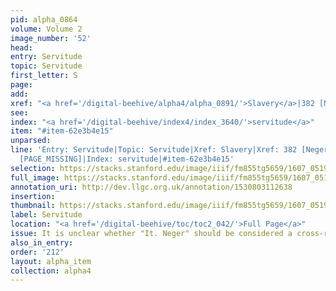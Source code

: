 ```yaml
---
pid: alpha_0864
volume: Volume 2
image_number: '52'
head:
entry: Servitude
topic: Servitude
first_letter: S
page:
add:
xref: "<a href='/digital-beehive/alpha4/alpha_0891/'>Slavery</a>|382 [Neger]|813 [PAGE_MISSING]"
see:
index: "<a href='/digital-beehive/index4/index_3640/'>servitude</a>"
item: "#item-62e3b4e15"
unparsed:
line: 'Entry: Servitude|Topic: Servitude|Xref: Slavery|Xref: 382 [Neger]|Xref: 813
  [PAGE_MISSING]|Index: servitude|#item-62e3b4e15'
selection: https://stacks.stanford.edu/image/iiif/fm855tg5659/1607_0519/809,497,2984,452/full/0/default.jpg
full_image: https://stacks.stanford.edu/image/iiif/fm855tg5659/1607_0519/full/full/0/default.jpg
annotation_uri: http://dev.llgc.org.uk/annotation/1530803112638
insertion:
thumbnail: https://stacks.stanford.edu/image/iiif/fm855tg5659/1607_0519/809,497,600,180/250,/0/default.jpg
label: Servitude
location: "<a href='/digital-beehive/toc/toc2_042/'>Full Page</a>"
issue: It is unclear whether "It. Neger" should be considered a cross-reference.
also_in_entry:
order: '212'
layout: alpha_item
collection: alpha4
---
```

